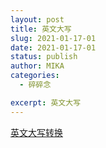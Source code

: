 ```yaml
---
layout: post
title: 英文大写
slug: 2021-01-17-01
date: 2021-01-17-01
status: publish
author: MIKA
categories: 
  - 碎碎念

excerpt: 英文大写
---
```


[英文大写转换](../doc/NumToLetter.xls)